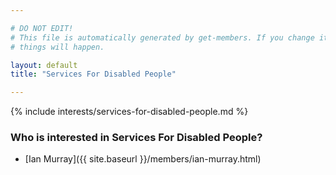 ```yaml
---

# DO NOT EDIT!
# This file is automatically generated by get-members. If you change it, bad
# things will happen.

layout: default
title: "Services For Disabled People"

---
```


{% include interests/services-for-disabled-people.md %}

### Who is interested in Services For Disabled People?


* [Ian Murray]({{ site.baseurl }}/members/ian-murray.html)
